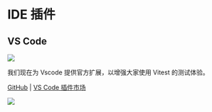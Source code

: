 # IDE 插件

## VS Code

<p text-center>
<img src="https://raw.githubusercontent.com/vitest-dev/vscode/main/img/cover.png" w-80>
</p>

我们现在为 Vscode 提供官方扩展，以增强大家使用 Vitest 的测试体验。

[GitHub](https://github.com/vitest-dev/vscode) | [VS Code 插件市场](https://marketplace.visualstudio.com/items?itemName=ZixuanChen.vitest-explorer)

![](https://i.ibb.co/bJCbCf2/202203292020.gif)
